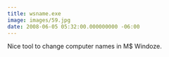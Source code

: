 ```yaml
---
title: wsname.exe
image: images/59.jpg
date: 2008-06-05 05:32:00.000000000 -06:00
---
```

Nice tool to change computer names in M$ Windoze.
